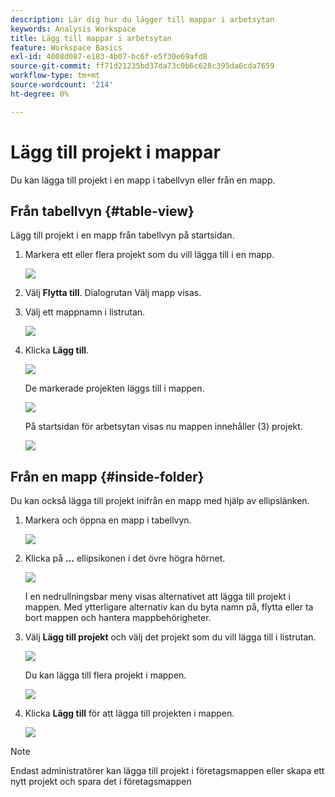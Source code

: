 ```yaml
---
description: Lär dig hur du lägger till mappar i arbetsytan
keywords: Analysis Workspace
title: Lägg till mappar i arbetsytan
feature: Workspace Basics
exl-id: 4008d087-e183-4b07-bc6f-e5f30e69afd8
source-git-commit: ff71d21235bd37da73c0b6c628c395da6cda7659
workflow-type: tm+mt
source-wordcount: '214'
ht-degree: 0%

---
```


# Lägg till projekt i mappar

Du kan lägga till projekt i en mapp i tabellvyn eller från en mapp.

## Från tabellvyn {#table-view}

Lägg till projekt i en mapp från tabellvyn på startsidan.

1. Markera ett eller flera projekt som du vill lägga till i en mapp.

   ![](/help/analysis-workspace/build-workspace-project/assets/move-tv-selected.png)

1. Välj **Flytta till**. Dialogrutan Välj mapp visas.

1. Välj ett mappnamn i listrutan.

   ![](/help/analysis-workspace/build-workspace-project/assets/move-select-folder.png)

1. Klicka **Lägg till**.

   ![](/help/analysis-workspace/build-workspace-project/assets/move-add.png)

   De markerade projekten läggs till i mappen.

   ![](/help/analysis-workspace/build-workspace-project/assets/move-projects-added.png)

   På startsidan för arbetsytan visas nu mappen innehåller (3) projekt.

   ![](/help/analysis-workspace/build-workspace-project/assets/move-folders-updated.png)

## Från en mapp {#inside-folder}

Du kan också lägga till projekt inifrån en mapp med hjälp av ellipslänken.

1. Markera och öppna en mapp i tabellvyn.

   ![](/help/analysis-workspace/build-workspace-project/assets/move-open-folder.png)

1. Klicka på **...** ellipsikonen i det övre högra hörnet.

   ![](/help/analysis-workspace/build-workspace-project/assets/add-projects-elipsis.png)

   I en nedrullningsbar meny visas alternativet att lägga till projekt i mappen. Med ytterligare alternativ kan du byta namn på, flytta eller ta bort mappen och hantera mappbehörigheter.

1. Välj **Lägg till projekt** och välj det projekt som du vill lägga till i listrutan.

   ![](/help/analysis-workspace/build-workspace-project/assets/select-add-projects.png)

   Du kan lägga till flera projekt i mappen.

   ![](/help/analysis-workspace/build-workspace-project/assets/move-add-multiple-projects.png)

1. Klicka **Lägg till** för att lägga till projekten i mappen.

   ![](/help/analysis-workspace/build-workspace-project/assets/move-added-items.png)


>[!NOTE]
>
>Endast administratörer kan lägga till projekt i företagsmappen eller skapa ett nytt projekt och spara det i företagsmappen
